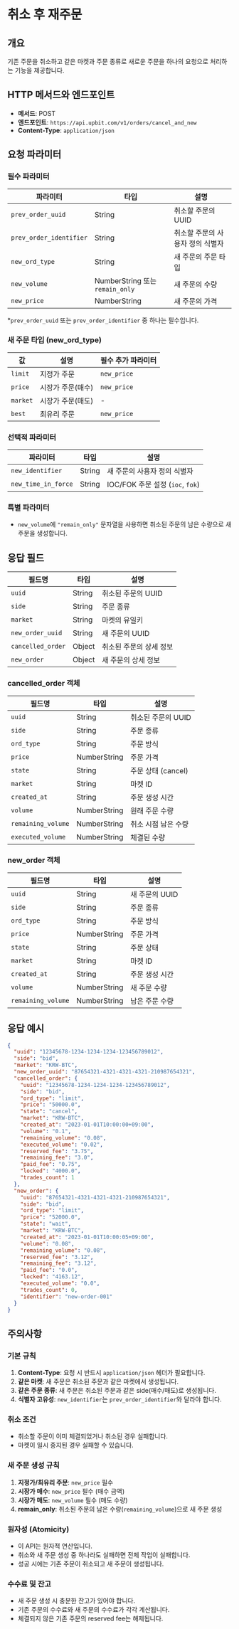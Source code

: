 # 취소 후 재주문

## 개요
기존 주문을 취소하고 같은 마켓과 주문 종류로 새로운 주문을 하나의 요청으로 처리하는 기능을 제공합니다.

## HTTP 메서드와 엔드포인트
- **메서드**: POST
- **엔드포인트**: `https://api.upbit.com/v1/orders/cancel_and_new`
- **Content-Type**: `application/json`

## 요청 파라미터

### 필수 파라미터
| 파라미터 | 타입 | 설명 |
|---------|-----|------|
| `prev_order_uuid` | String | 취소할 주문의 UUID |
| `prev_order_identifier` | String | 취소할 주문의 사용자 정의 식별자 |
| `new_ord_type` | String | 새 주문의 주문 타입 |
| `new_volume` | NumberString 또는 `remain_only` | 새 주문의 수량 |
| `new_price` | NumberString | 새 주문의 가격 |

*`prev_order_uuid` 또는 `prev_order_identifier` 중 하나는 필수입니다.

### 새 주문 타입 (new_ord_type)
| 값 | 설명 | 필수 추가 파라미터 |
|----|------|-------------------|
| `limit` | 지정가 주문 | `new_price` |
| `price` | 시장가 주문(매수) | `new_price` |
| `market` | 시장가 주문(매도) | - |
| `best` | 최유리 주문 | `new_price` |

### 선택적 파라미터
| 파라미터 | 타입 | 설명 |
|---------|-----|------|
| `new_identifier` | String | 새 주문의 사용자 정의 식별자 |
| `new_time_in_force` | String | IOC/FOK 주문 설정 (`ioc`, `fok`) |

### 특별 파라미터
- `new_volume`에 `"remain_only"` 문자열을 사용하면 취소된 주문의 남은 수량으로 새 주문을 생성합니다.

## 응답 필드

| 필드명 | 타입 | 설명 |
|--------|-----|------|
| `uuid` | String | 취소된 주문의 UUID |
| `side` | String | 주문 종류 |
| `market` | String | 마켓의 유일키 |
| `new_order_uuid` | String | 새 주문의 UUID |
| `cancelled_order` | Object | 취소된 주문의 상세 정보 |
| `new_order` | Object | 새 주문의 상세 정보 |

### cancelled_order 객체
| 필드명 | 타입 | 설명 |
|--------|-----|------|
| `uuid` | String | 취소된 주문의 UUID |
| `side` | String | 주문 종류 |
| `ord_type` | String | 주문 방식 |
| `price` | NumberString | 주문 가격 |
| `state` | String | 주문 상태 (cancel) |
| `market` | String | 마켓 ID |
| `created_at` | String | 주문 생성 시간 |
| `volume` | NumberString | 원래 주문 수량 |
| `remaining_volume` | NumberString | 취소 시점 남은 수량 |
| `executed_volume` | NumberString | 체결된 수량 |

### new_order 객체
| 필드명 | 타입 | 설명 |
|--------|-----|------|
| `uuid` | String | 새 주문의 UUID |
| `side` | String | 주문 종류 |
| `ord_type` | String | 주문 방식 |
| `price` | NumberString | 주문 가격 |
| `state` | String | 주문 상태 |
| `market` | String | 마켓 ID |
| `created_at` | String | 주문 생성 시간 |
| `volume` | NumberString | 새 주문 수량 |
| `remaining_volume` | NumberString | 남은 주문 수량 |

## 응답 예시

```json
{
  "uuid": "12345678-1234-1234-1234-123456789012",
  "side": "bid",
  "market": "KRW-BTC",
  "new_order_uuid": "87654321-4321-4321-4321-210987654321",
  "cancelled_order": {
    "uuid": "12345678-1234-1234-1234-123456789012",
    "side": "bid",
    "ord_type": "limit",
    "price": "50000.0",
    "state": "cancel",
    "market": "KRW-BTC",
    "created_at": "2023-01-01T10:00:00+09:00",
    "volume": "0.1",
    "remaining_volume": "0.08",
    "executed_volume": "0.02",
    "reserved_fee": "3.75",
    "remaining_fee": "3.0",
    "paid_fee": "0.75",
    "locked": "4000.0",
    "trades_count": 1
  },
  "new_order": {
    "uuid": "87654321-4321-4321-4321-210987654321",
    "side": "bid",
    "ord_type": "limit",
    "price": "52000.0",
    "state": "wait",
    "market": "KRW-BTC",
    "created_at": "2023-01-01T10:00:05+09:00",
    "volume": "0.08",
    "remaining_volume": "0.08",
    "reserved_fee": "3.12",
    "remaining_fee": "3.12",
    "paid_fee": "0.0",
    "locked": "4163.12",
    "executed_volume": "0.0",
    "trades_count": 0,
    "identifier": "new-order-001"
  }
}
```

## 주의사항

### 기본 규칙
1. **Content-Type**: 요청 시 반드시 `application/json` 헤더가 필요합니다.
2. **같은 마켓**: 새 주문은 취소된 주문과 같은 마켓에서 생성됩니다.
3. **같은 주문 종류**: 새 주문은 취소된 주문과 같은 side(매수/매도)로 생성됩니다.
4. **식별자 고유성**: `new_identifier`는 `prev_order_identifier`와 달라야 합니다.

### 취소 조건
- 취소할 주문이 이미 체결되었거나 취소된 경우 실패합니다.
- 마켓이 일시 중지된 경우 실패할 수 있습니다.

### 새 주문 생성 규칙
1. **지정가/최유리 주문**: `new_price` 필수
2. **시장가 매수**: `new_price` 필수 (매수 금액)
3. **시장가 매도**: `new_volume` 필수 (매도 수량)
4. **remain_only**: 취소된 주문의 남은 수량(`remaining_volume`)으로 새 주문 생성

### 원자성 (Atomicity)
- 이 API는 원자적 연산입니다.
- 취소와 새 주문 생성 중 하나라도 실패하면 전체 작업이 실패합니다.
- 성공 시에는 기존 주문이 취소되고 새 주문이 생성됩니다.

### 수수료 및 잔고
- 새 주문 생성 시 충분한 잔고가 있어야 합니다.
- 기존 주문의 수수료와 새 주문의 수수료가 각각 계산됩니다.
- 체결되지 않은 기존 주문의 reserved fee는 해제됩니다.